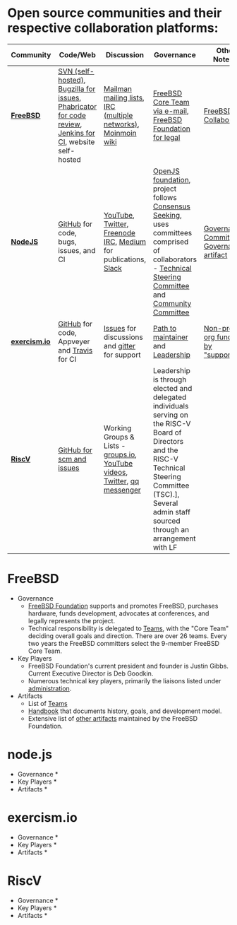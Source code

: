 # Open source communities and their respective collaboration platforms:

  Community | Code/Web | Discussion | Governance | Other Note(s)
  --------- | -------- | ---------- | ---------- | -------------
  **[FreeBSD](https://www.freebsd.org/)**            |    [SVN (self-hosted)](https://svn.FreeBSD.org), [Bugzilla for issues](https://bugs.freebsd.org/bugzilla/), [Phabricator for code review](https://reviews.freebsd.org), [Jenkins for CI](https://ci.freebsd.org), website self-hosted | [Mailman mailing lists](https://lists.freebsd.org/mailman/listinfo), [IRC (multiple networks)](https://wiki.freebsd.org/IRC/Channels), [Moinmoin wiki](https://wiki.freebsd.org) | [FreeBSD Core Team via e-mail](https://en.wikipedia.org/wiki/FreeBSD#Governance_structure), [FreeBSD Foundation for legal](https://www.freebsdfoundation.org) | [FreeBSD Collaboration](https://www.freebsd.org/doc/en_US.ISO8859-1/articles/building-products/freebsd-collaboration.html)
  **[NodeJS](https://nodejs.org/en/)** | [GitHub](https://github.com/nodejs) for code, bugs, issues, and CI | [YouTube](https://www.youtube.com/channel/UCQPYJluYC_sn_Qz_XE-YbTQ), [Twitter](https://twitter.com/nodejs), [Freenode IRC](https://webchat.freenode.net/#node.js), [Medium](https://medium.com/the-node-js-collection) for publications, [Slack](https://www.nodeslackers.com/) | [OpenJS foundation](https://openjsf.org), project follows [Consensus Seeking](https://en.wikipedia.org/wiki/Consensus-seeking_decision-making), uses committees comprised of collaborators - [Technical Steering Committee](https://github.com/nodejs/TSC) and [Community Committee](https://github.com/nodejs/community-committee/blob/master/Community-Committee-Charter.md) | [Governance](https://nodejs.org/en/about/governance/), [Committee Governance artifact](https://github.com/nodejs/community-committee/)
  **[exercism.io](https://exercism.io)** | [GitHub](https://github.com/exercism) for code, Appveyer and [Travis](https://travis-ci.org/github/exercism) for CI | [Issues](https://github.com/exercism/discussions) for discussions and [gitter](https://gitter.im/exercism/support) for support | [Path to maintainer](https://exercism.io/become-a-maintainer) and [Leadership](https://exercism.io/team/staff) | [Non-profit org funded by "supporters"](https://exercism.io/about)
  **[RiscV](https://riscv.org/)**                    |    [GitHub for scm and issues](https://github.com/riscv/)   | Working Groups & Lists - [groups.io](https://lists.riscv.org/g/tech), [YouTube videos](https://www.youtube.com/channel/UC5gLmcFuvdGbajs4VL-WU3g), [Twitter](https://twitter.com/risc_v), [qq messenger](http://v.qq.com/vplus/d209ebe6bde6ab40d5b0b89a1ce27006)       | Leadership is through elected and delegated individuals serving on the RISC-V Board of Directors and the RISC-V Technical Steering Committee (TSC).], Several admin staff sourced through an arrangement with LF       | 
  
# FreeBSD

* Governance
  * [FreeBSD Foundation](https://www.freebsdfoundation.org) supports and promotes FreeBSD, purchases hardware, funds development, advocates at conferences, and legally represents the project.
  * Technical responsibility is delegated to [Teams](https://www.freebsd.org/administration.html), with the "Core Team" deciding overall goals and direction.  There are over 26 teams.  Every two years the FreeBSD committers select the 9-member FreeBSD Core Team.
* Key Players
  * FreeBSD Foundation's current president and founder is Justin Gibbs.  Current Executive Director is Deb Goodkin.
  * Numerous technical key players, primarily the liaisons listed under [administration](https://www.freebsd.org/administration.html).
* Artifacts
  * List of [Teams](https://www.freebsd.org/administration.html)
  * [Handbook](https://www.freebsd.org/doc/en_US.ISO8859-1/books/handbook/) that documents history, goals, and development model.
  * Extensive list of [other artifacts](https://www.freebsdfoundation.org/about/resources/) maintained by the FreeBSD Foundation.

# node.js

* Governance
  * 
* Key Players
  * 
* Artifacts
  *

# exercism.io

* Governance
  * 
* Key Players
  * 
* Artifacts
  *

# RiscV

* Governance
  * 
* Key Players
  * 
* Artifacts
  *

